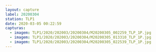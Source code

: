 ```yaml
---
layout: capture
label: 20200304
station: TLP1
date: 2020-03-05 00:22:59
capturas:
  - imagem: TLP1/2020/202003/20200304/M20200305_002259_TLP_1P.jpg
  - imagem: TLP1/2020/202003/20200304/M20200305_013310_TLP_1P.jpg
  - imagem: TLP1/2020/202003/20200304/M20200305_022539_TLP_1P.jpg
---
```

